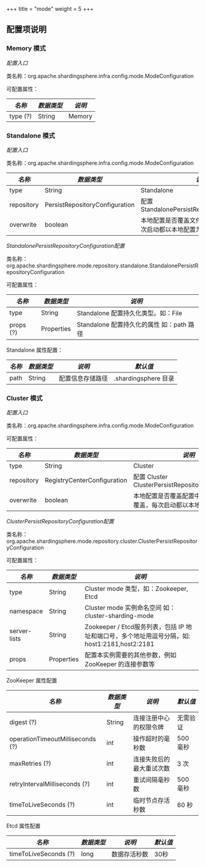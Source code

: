 +++
title = "mode"
weight = 5
+++

## 配置项说明

### Memory 模式

*配置入口*

类名称：org.apache.shardingsphere.infra.config.mode.ModeConfiguration

可配置属性：

| *名称*                           | *数据类型*                    | *说明*                                                 |
| ---------------------------     | --------------------------- | ------------------------------------------------------ |
| type (?)                        | String                      | Memory                                                 |

### Standalone 模式

*配置入口*

类名称：org.apache.shardingsphere.infra.config.mode.ModeConfiguration

| *名称*                       | *数据类型*                      | *说明*                                                       |
| --------------------------- | -------------------------------| ------------------------------------------------------------ |
| type                        | String                         | Standalone                                                   |
| repository                  | PersistRepositoryConfiguration | 配置 StandalonePersistRepositoryConfiguration                 |
| overwrite                   | boolean                        | 本地配置是否覆盖文件配置，如果可覆盖，每次启动都以本地配置为准        |

*StandalonePersistRepositoryConfiguration配置*

类名称：org.apache.shardingsphere.mode.repository.standalone.StandalonePersistRepositoryConfiguration

可配置属性：

| *名称*         | *数据类型* | *说明*                                                                    |
| ------------- | ---------- | -----------------------------------------------------------------------  |
| type          | String     | Standalone 配置持久化类型。如：File                                         |
| props (?)     | Properties | Standalone 配置持久化的属性 如：path 路径                                   |

Standalone 属性配置：

| *名称*                            | *数据类型* | *说明*                | *默认值*             |
| -------------------------------- | --------- | -------------------- | -------------------- |
| path                            | String    | 配置信息存储路径       | .shardingsphere 目录  |

### Cluster 模式

*配置入口*

类名称：org.apache.shardingsphere.infra.config.mode.ModeConfiguration

可配置属性：

| *名称*                       | *数据类型*                    | *说明*                                                 |
| --------------------------- | --------------------------- | ------------------------------------------------------ |
| type                        | String                      | Cluster                                                |
| repository                  | RegistryCenterConfiguration | 配置 Cluster ClusterPersistRepositoryConfiguration       |
| overwrite                   | boolean                     | 本地配置是否覆盖配置中心配置，如果可覆盖，每次启动都以本地配置为准 |

*ClusterPersistRepositoryConfiguration配置*

类名称：org.apache.shardingsphere.mode.repository.cluster.ClusterPersistRepositoryConfiguration

可配置属性：

| *名称*         | *数据类型* | *说明*                                                                                   |
| ------------- | ---------- | -------------------------------------------------------------------------------------- |
| type          | String     | Cluster mode 类型，如：Zookeeper, Etcd                                                  |
| namespace     | String     | Cluster mode 实例命名空间 如：cluster-sharding-mode                                      |
| server-lists  | String     | Zookeeper / Etcd服务列表，包括 IP 地址和端口号，多个地址用逗号分隔，如: host1:2181,host2:2181 |
| props         | Properties | 配置本实例需要的其他参数，例如 ZooKeeper 的连接参数等                                        |

ZooKeeper 属性配置

| *名称*                            | *数据类型* | *说明*                | *默认值* |
| -------------------------------- | --------- | -------------------- | ------- |
| digest (?)                       | String    | 连接注册中心的权限令牌   | 无需验证  |
| operationTimeoutMilliseconds (?) | int       | 操作超时的毫秒数        | 500 毫秒 |
| maxRetries (?)                   | int       | 连接失败后的最大重试次数  | 3 次    |
| retryIntervalMilliseconds (?)    | int       | 重试间隔毫秒数          | 500 毫秒 |
| timeToLiveSeconds (?)            | int       | 临时节点存活秒数        | 60 秒    |

Etcd 属性配置

| *名称*                 | *数据类型* | *说明*     | *默认值* |
| --------------------- | --------- | ---------- | ------ |
| timeToLiveSeconds (?) | long      | 数据存活秒数 | 30秒    |
